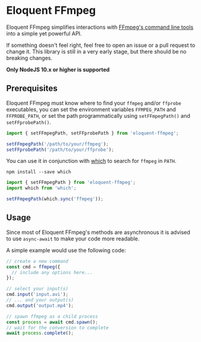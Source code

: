 # Eloquent FFmpeg
Eloquent FFmpeg simplifies interactions with
[FFmpeg's command line tools](https://ffmpeg.org/) into a simple yet powerful API.

If something doesn't feel right, feel free to open an issue or a pull request to change it.
This library is still in a very early stage, but there should be no breaking changes.

**Only NodeJS 10.x or higher is supported**

## Prerequisites
Eloquent FFmpeg must know where to find your `ffmpeg` and/or `ffprobe` executables, you can set the environment variables `FFMPEG_PATH` and `FFPROBE_PATH`, or set the path programmatically using `setFFmpegPath()` and `setFFprobePath()`.
```ts
import { setFFmpegPath, setFFprobePath } from 'eloquent-ffmpeg';

setFFmpegPath('/path/to/your/ffmpeg');
setFFprobePath('/path/to/your/ffprobe');
```
You can use it in conjunction with [which](https://github.com/npm/node-which) to search for `ffmpeg` in `PATH`.

`npm install --save which`
```ts
import { setFFmpegPath } from 'eloquent-ffmpeg';
import which from 'which';

setFFmpegPath(which.sync('ffmpeg'));
```

## Usage
Since most of Eloquent FFmpeg's methods are asynchronous it is advised to use
`async-await` to make your code more readable.

A simple example would use the following code:

```ts
// create a new command
const cmd = ffmpeg({
  // include any options here...
});

// select your input(s)
cmd.input('input.avi');
// ... and your output(s)
cmd.output('output.mp4');

// spawn ffmpeg as a child process
const process = await cmd.spawn();
// wait for the conversion to complete
await process.complete();
```
